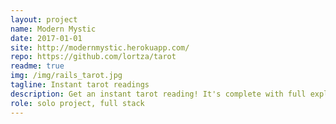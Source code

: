 ```yaml
---
layout: project
name: Modern Mystic
date: 2017-01-01
site: http://modernmystic.herokuapp.com/
repo: https://github.com/lortza/tarot
readme: true
img: /img/rails_tarot.jpg
tagline: Instant tarot readings
description: Get an instant tarot reading! It's complete with full explanations that are generated from the database, including both upright and reverse meanings, yowza! It's fun! <a href="https://modernmystic.herokuapp.com/" target="_blank">Try it out</a>. You'll see. And if you have a hankering for an old school CLI, you can play with the version that started the whole thing here at <a href='https://repl.it/@lortz/tarotreadings' target='_blank'>this repl</a>.
role: solo project, full stack
---
```

